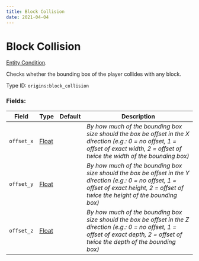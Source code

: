 ```yaml
---
title: Block Collision
date: 2021-04-04
---
```

# Block Collision

[Entity Condition](../entity_conditions.md).

Checks whether the bounding box of the player collides with any block.

Type ID: `origins:block_collision`

### Fields:

Field  | Type | Default | Description
-------|------|---------|-------------
`offset_x` | [Float](../data_types/float.md) | |  _By how much of the bounding box size should the box be offset in the X direction (e.g.: 0 = no offset, 1 = offset of exact width, 2 = offset of twice the width of the bounding box)_
`offset_y` | [Float](../data_types/float.md) | |  _By how much of the bounding box size should the box be offset in the Y direction (e.g.: 0 = no offset, 1 = offset of exact height, 2 = offset of twice the height of the bounding box)_
`offset_z` | [Float](../data_types/float.md) | | _By how much of the bounding box size should the box be offset in the Z direction (e.g.: 0 = no offset, 1 = offset of exact depth, 2 = offset of twice the depth of the bounding box)_
